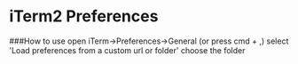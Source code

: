 iTerm2 Preferences
=================

###How to use
open iTerm->Preferences->General (or press cmd + ,)
select 'Load preferences from a custom url or folder'
choose the folder
